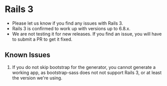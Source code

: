 # Rails 3

* Please let us know if you find any issues with Rails 3. 
* Rails 3 is confirmed to work up with versions up to 6.8.x.
* We are not testing it for new releases. If you find an issue, you will have to submit a PR to get it fixed.

## Known Issues

1. If you do not skip bootstrap for the generator, you cannot generate a working app, as bootstrap-sass does not not support Rails 3, or at least the version we're using.
